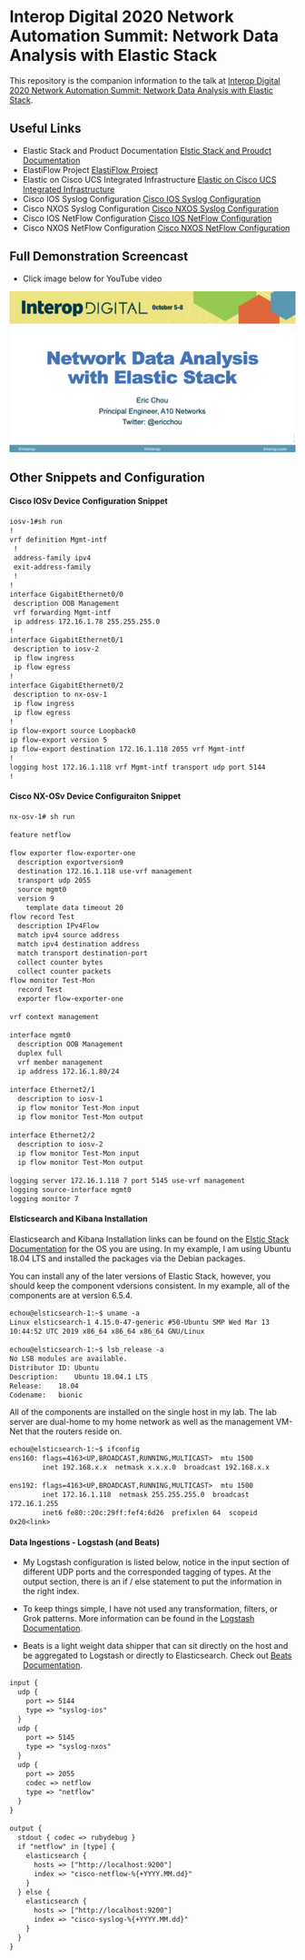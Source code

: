 # Interop Digital 2020 Network Automation Summit: Network Data Analysis with Elastic Stack

This repository is the companion information to the talk at [Interop Digital 2020 Network Automation Summit: Network Data Analysis with Elastic Stack](https://www.interop.com/network-automation). 

## Useful Links

- Elastic Stack and Product Documentation [Elstic Stack and Proudct Documentation](https://www.elastic.co/guide/index.html)
- ElastiFlow Project [ElastiFlow Project](https://github.com/robcowart/elastiflow)
- Elastic on Cisco UCS Integrated Infrastructure [Elastic on Cisco UCS Integrated Infrastructure](https://www.elastic.co/about/partners/cisco)
- Cisco IOS Syslog Configuration [Cisco IOS Syslog Configuration](https://www.cisco.com/c/en/us/td/docs/ios-xml/ios/bsm/configuration/15-mt/bsm-15-mt-book/bsm-troubleshooting.html)
- Cisco NXOS Syslog Configuration [Cisco NXOS Syslog Configuration](https://www.cisco.com/c/en/us/td/docs/switches/datacenter/nexus9000/sw/6-x/system_management/configuration/guide/b_Cisco_Nexus_9000_Series_NX-OS_System_Management_Configuration_Guide/sm_5syslog.html)
- Cisco IOS NetFlow Configuration [Cisco IOS NetFlow Configuration](https://www.cisco.com/c/en/us/td/docs/ios-xml/ios/netflow/configuration/15-mt/nf-15-mt-book.html)
- Cisco NXOS NetFlow Configuration [Cisco NXOS NetFlow Configuration](https://www.cisco.com/c/en/us/td/docs/switches/datacenter/sw/5_x/nx-os/system_management/configuration/guide/sm_nx_os_cg/sm_15netflow.html)

## Full Demonstration Screencast

- Click image below for YouTube video

[![Full Video Demo](/images/video_cover.png)](https://youtu.be/m02mVGiZK6o)

## Other Snippets and Configuration

#### Cisco IOSv Device Configuration Snippet

```
iosv-1#sh run
!
vrf definition Mgmt-intf
 !
 address-family ipv4
 exit-address-family
 !
!
interface GigabitEthernet0/0
 description OOB Management
 vrf forwarding Mgmt-intf
 ip address 172.16.1.78 255.255.255.0
!
interface GigabitEthernet0/1
 description to iosv-2
 ip flow ingress
 ip flow egress
!
interface GigabitEthernet0/2
 description to nx-osv-1
 ip flow ingress
 ip flow egress
!
ip flow-export source Loopback0
ip flow-export version 5
ip flow-export destination 172.16.1.118 2055 vrf Mgmt-intf
!
logging host 172.16.1.118 vrf Mgmt-intf transport udp port 5144
!
```

#### Cisco NX-OSv Device Configuraiton Snippet 

```
nx-osv-1# sh run

feature netflow

flow exporter flow-exporter-one
  description exportversion9
  destination 172.16.1.118 use-vrf management
  transport udp 2055
  source mgmt0
  version 9
    template data timeout 20
flow record Test
  description IPv4Flow
  match ipv4 source address
  match ipv4 destination address
  match transport destination-port
  collect counter bytes
  collect counter packets
flow monitor Test-Mon
  record Test
  exporter flow-exporter-one

vrf context management

interface mgmt0
  description OOB Management
  duplex full
  vrf member management
  ip address 172.16.1.80/24

interface Ethernet2/1
  description to iosv-1
  ip flow monitor Test-Mon input
  ip flow monitor Test-Mon output

interface Ethernet2/2
  description to iosv-2
  ip flow monitor Test-Mon input
  ip flow monitor Test-Mon output

logging server 172.16.1.118 7 port 5145 use-vrf management
logging source-interface mgmt0
logging monitor 7
```

#### Elsticsearch and Kibana Installation

Elasticsearch and Kibana Installation links can be found on the [Elstic Stack Documentation](https://www.elastic.co/guide/index.html) for the OS you are using. In my example, I am using Ubuntu 18.04 LTS and installed the packages via the Debian packages. 

You can install any of the later versions of Elastic Stack, however, you should keep the component vdersions consistent. In my example, all of the components are at version 6.5.4.  

```
echou@elsticsearch-1:~$ uname -a
Linux elsticsearch-1 4.15.0-47-generic #50-Ubuntu SMP Wed Mar 13 10:44:52 UTC 2019 x86_64 x86_64 x86_64 GNU/Linux

echou@elsticsearch-1:~$ lsb_release -a
No LSB modules are available.
Distributor ID:	Ubuntu
Description:	Ubuntu 18.04.1 LTS
Release:	18.04
Codename:	bionic
```

All of the components are installed on the single host in my lab. The lab server are dual-home to my home network as well as the management VM-Net that the routers reside on. 

```
echou@elsticsearch-1:~$ ifconfig
ens160: flags=4163<UP,BROADCAST,RUNNING,MULTICAST>  mtu 1500
        inet 192.168.x.x  netmask x.x.x.0  broadcast 192.168.x.x

ens192: flags=4163<UP,BROADCAST,RUNNING,MULTICAST>  mtu 1500
        inet 172.16.1.118  netmask 255.255.255.0  broadcast 172.16.1.255
        inet6 fe80::20c:29ff:fef4:6d26  prefixlen 64  scopeid 0x20<link>
```
#### Data Ingestions - Logstash (and Beats)

- My Logstash configuration is listed below, notice in the input section of different UDP ports and the corresponded tagging of types. At the output section, there is an if / else statement to put the information in the right index. 

- To keep things simple, I have not used any transformation, filters, or Grok patterns. More information can be found in the [Logstash Documentation](https://www.elastic.co/guide/en/logstash/index.html).

- Beats is a light weight data shipper that can sit directly on the host and be aggregated to Logstash or directly to Elasticsearch. Check out [Beats Documentation](https://www.elastic.co/guide/en/beats/libbeat/current/index.html).

```
input {
  udp {
    port => 5144
    type => "syslog-ios"
  }
  udp {
    port => 5145
    type => "syslog-nxos"
  }
  udp {
    port => 2055
    codec => netflow
    type => "netflow"
  }
}

output {
  stdout { codec => rubydebug }
  if "netflow" in [type] {
    elasticsearch {
      hosts => ["http://localhost:9200"]
      index => "cisco-netflow-%{+YYYY.MM.dd}"
    }
  } else {
    elasticsearch {
      hosts => ["http://localhost:9200"]
      index => "cisco-syslog-%{+YYYY.MM.dd}"
    }
  }
}
```

